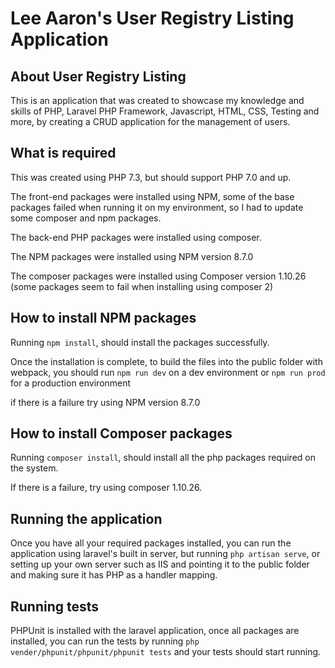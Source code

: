 # Lee Aaron's User Registry Listing Application

## About User Registry Listing

This is an application that was created to showcase my knowledge and skills of PHP, Laravel PHP Framework, Javascript, HTML, CSS, Testing and more, by creating a CRUD application for the management of users.

## What is required

This was created using PHP 7.3, but should support PHP 7.0 and up.

The front-end packages were installed using NPM, some of the base packages failed when running it on my environment, so I had to update some composer and npm packages.

The back-end PHP packages were installed using composer.

The NPM packages were installed using NPM version 8.7.0

The composer packages were installed using Composer version 1.10.26 (some packages seem to fail when installing using composer 2)

## How to install NPM packages

Running `npm install`, should install the packages successfully.

Once the installation is complete, to build the files into the public folder with webpack, you should run `npm run dev` on a dev environment or `npm run prod` for a production environment

if there is a failure try using NPM version 8.7.0

## How to install Composer packages

Running `composer install`, should install all the php packages required on the system.

If there is a failure, try using composer 1.10.26.

## Running the application

Once you have all your required packages installed, you can run the application using laravel's built in server, but running `php artisan serve`, or setting up your own server such as IIS and pointing it to the public folder and making sure it has PHP as a handler mapping.

## Running tests

PHPUnit is installed with the laravel application, once all packages are installed, you can run the tests by running `php vender/phpunit/phpunit/phpunit tests` and your tests should start running.